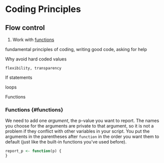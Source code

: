 
# Coding Principles

## Flow control

1. Work with [functions](#functions)


fundamental principles of coding, writing good code, asking for help

Why avoid hard coded values

    flexibility, transparency

If statements

loops

Functions

### Functions {#functions}

We need to add one *argument*, the p-value you want to report. The names you choose for the arguments are private to that argument, so it is not a problem if they conflict with other variables in your script. You put the arguments in the parentheses after `function` in the order you want them to default (just like the built-in functions you've used before). 


```r
report_p <- function(p) {
}
```
